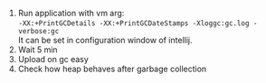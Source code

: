 1. Run application with vm arg:</br>
`-XX:+PrintGCDetails -XX:+PrintGCDateStamps -Xloggc:gc.log -verbose:gc`</br>
It can be set in configuration window of intellij.
2. Wait 5 min
3. Upload on gc easy
4. Check how heap behaves after garbage collection